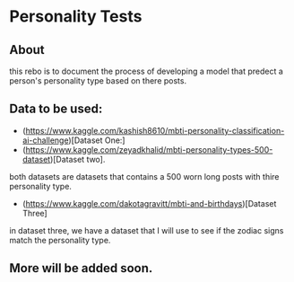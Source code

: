 # Personality Tests

## About
this rebo is to document the process of developing a model that predect a person's personality type based on there posts.

## Data to be used:
- (https://www.kaggle.com/kashish8610/mbti-personality-classification-ai-challenge)[Dataset One:]
- (https://www.kaggle.com/zeyadkhalid/mbti-personality-types-500-dataset)[Dataset two].

both datasets are datasets that contains a 500 worn long posts with thire personality type.

- (https://www.kaggle.com/dakotagravitt/mbti-and-birthdays)[Dataset Three]

in dataset three, we have a dataset that I will use to see if the zodiac signs match the personality type.

## More will be added soon.
